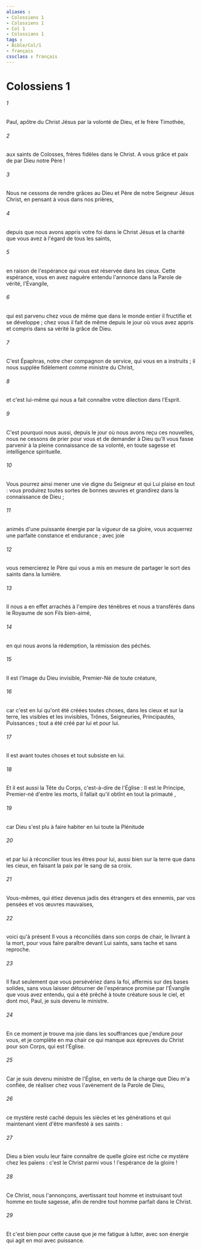 ```yaml
---
aliases : 
- Colossiens 1
- Colossiens 1
- Col 1
- Colossians 1
tags : 
- Bible/Col/1
- français
cssclass : français
---
```


# Colossiens 1

###### 1
Paul, apôtre du Christ Jésus par la volonté de Dieu, et le frère Timothée, 
###### 2
aux saints de Colosses, frères fidèles dans le Christ. A vous grâce et paix de par Dieu notre Père ! 
###### 3
Nous ne cessons de rendre grâces au Dieu et Père de notre Seigneur Jésus Christ, en pensant à vous dans nos prières, 
###### 4
depuis que nous avons appris votre foi dans le Christ Jésus et la charité que vous avez à l'égard de tous les saints, 
###### 5
en raison de l'espérance qui vous est réservée dans les cieux. Cette espérance, vous en avez naguère entendu l'annonce dans la Parole de vérité, l'Évangile, 
###### 6
qui est parvenu chez vous de même que dans le monde entier il fructifie et se développe ; chez vous il fait de même depuis le jour où vous avez appris et compris dans sa vérité la grâce de Dieu. 
###### 7
C'est Épaphras, notre cher compagnon de service, qui vous en a instruits ; il nous supplée fidèlement comme ministre du Christ, 
###### 8
et c'est lui-même qui nous a fait connaître votre dilection dans l'Esprit. 
###### 9
C'est pourquoi nous aussi, depuis le jour où nous avons reçu ces nouvelles, nous ne cessons de prier pour vous et de demander à Dieu qu'Il vous fasse parvenir à la pleine connaissance de sa volonté, en toute sagesse et intelligence spirituelle. 
###### 10
Vous pourrez ainsi mener une vie digne du Seigneur et qui Lui plaise en tout : vous produirez toutes sortes de bonnes œuvres et grandirez dans la connaissance de Dieu ; 
###### 11
animés d'une puissante énergie par la vigueur de sa gloire, vous acquerrez une parfaite constance et endurance ; avec joie 
###### 12
vous remercierez le Père qui vous a mis en mesure de partager le sort des saints dans la lumière. 
###### 13
Il nous a en effet arrachés à l'empire des ténèbres et nous a transférés dans le Royaume de son Fils bien-aimé, 
###### 14
en qui nous avons la rédemption, la rémission des péchés. 
###### 15
Il est l'Image du Dieu invisible, Premier-Né de toute créature, 
###### 16
car c'est en lui qu'ont été créées toutes choses, dans les cieux et sur la terre, les visibles et les invisibles, Trônes, Seigneuries, Principautés, Puissances ; tout a été créé par lui et pour lui. 
###### 17
Il est avant toutes choses et tout subsiste en lui. 
###### 18
Et il est aussi la Tête du Corps, c'est-à-dire de l'Église : Il est le Principe, Premier-né d'entre les morts, il fallait qu'il obtînt en tout la primauté , 
###### 19
car Dieu s'est plu à faire habiter en lui toute la Plénitude 
###### 20
et par lui à réconcilier tous les êtres pour lui, aussi bien sur la terre que dans les cieux, en faisant la paix par le sang de sa croix. 
###### 21
Vous-mêmes, qui étiez devenus jadis des étrangers et des ennemis, par vos pensées et vos œuvres mauvaises, 
###### 22
voici qu'à présent Il vous a réconciliés dans son corps de chair, le livrant à la mort, pour vous faire paraître devant Lui saints, sans tache et sans reproche. 
###### 23
Il faut seulement que vous persévériez dans la foi, affermis sur des bases solides, sans vous laisser détourner de l'espérance promise par l'Évangile que vous avez entendu, qui a été prêché à toute créature sous le ciel, et dont moi, Paul, je suis devenu le ministre. 
###### 24
En ce moment je trouve ma joie dans les souffrances que j'endure pour vous, et je complète en ma chair ce qui manque aux épreuves du Christ pour son Corps, qui est l'Église. 
###### 25
Car je suis devenu ministre de l'Église, en vertu de la charge que Dieu m'a confiée, de réaliser chez vous l'avènement de la Parole de Dieu, 
###### 26
ce mystère resté caché depuis les siècles et les générations et qui maintenant vient d'être manifesté à ses saints : 
###### 27
Dieu a bien voulu leur faire connaître de quelle gloire est riche ce mystère chez les païens : c'est le Christ parmi vous ! l'espérance de la gloire ! 
###### 28
Ce Christ, nous l'annonçons, avertissant tout homme et instruisant tout homme en toute sagesse, afin de rendre tout homme parfait dans le Christ. 
###### 29
Et c'est bien pour cette cause que je me fatigue à lutter, avec son énergie qui agit en moi avec puissance. 
